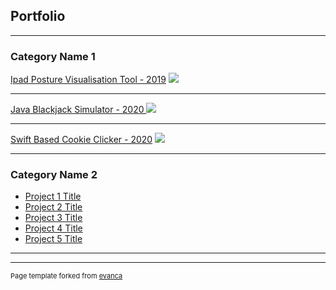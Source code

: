 ## Portfolio

---

### Category Name 1 

[Ipad Posture Visualisation Tool - 2019](/sample_page)
<img src="images/dummy_thumbnail.jpg?raw=true"/>

---
[Java Blackjack Simulator - 2020 ](/pdf/sample_presentation.pdf)
<img src="images/dummy_thumbnail.jpg?raw=true"/>

---
[Swift Based Cookie Clicker - 2020](http://example.com/)
<img src="images/dummy_thumbnail.jpg?raw=true"/>

---

### Category Name 2

- [Project 1 Title](http://example.com/)
- [Project 2 Title](http://example.com/)
- [Project 3 Title](http://example.com/)
- [Project 4 Title](http://example.com/)
- [Project 5 Title](http://example.com/)

---




---
<p style="font-size:11px">Page template forked from <a href="https://github.com/evanca/quick-portfolio">evanca</a></p>
<!-- Remove above link if you don't want to attibute -->
